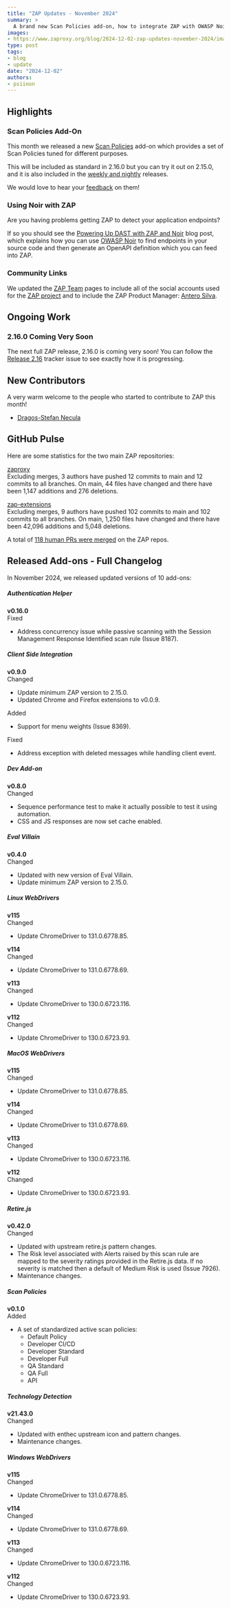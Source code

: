 ```yaml
---
title: "ZAP Updates - November 2024"
summary: >
  A brand new Scan Policies add-on, how to integrate ZAP with OWASP Noir and ZAP 2.16.0 is getting very close..
images:
- https://www.zaproxy.org/blog/2024-12-02-zap-updates-november-2024/images/zapbot-monthly-updates.png
type: post
tags:
- blog
- update
date: "2024-12-02"
authors:
- psiinon
---
```


## Highlights

### Scan Policies Add-On

This month we released a new [Scan Policies](/docs/desktop/addons/scan-policies/) add-on which provides a set of
Scan Policies tuned for different purposes.

This will be included as standard in 2.16.0 but you can try it out on 2.15.0, and it is also included in the 
[weekly and nightly](/download/#docker) releases.

We would love to hear your [feedback](https://groups.google.com/g/zaproxy-users/c/Sa-9L9lSYd4/m/7wae8ilSAAAJ) on them!

### Using Noir with ZAP

Are you having problems getting ZAP to detect your application endpoints?

If so you should see the [Powering Up DAST with ZAP and Noir](/blog/2024-11-11-powering-up-dast-with-zap-and-noir/)
blog post, which explains how you can use [OWASP Noir](https://owasp.org/www-project-noir/) to find endpoints in your
source code and then generate an OpenAPI definition which you can feed into ZAP.

### Community Links

We updated the [ZAP Team](/docs/team/) pages to include all of the social accounts used for the 
[ZAP project](/docs/team/zaproxy/) and to include the ZAP Product Manager: [Antero Silva](/docs/team/antero/).

## Ongoing Work

### 2.16.0 Coming Very Soon

The next full ZAP release, 2.16.0 is coming very soon!
You can follow the [Release 2.16](https://github.com/zaproxy/zaproxy/issues/8706) tracker issue to see exactly how it is progressing.

## New Contributors
A very warm welcome to the people who started to contribute to ZAP this month!

* [Dragos-Stefan Necula](https://dragosstefannecula.co.uk)

## GitHub Pulse
Here are some statistics for the two main ZAP repositories:

[zaproxy](https://github.com/zaproxy/zaproxy/pulse/monthly)  
Excluding merges, 3 authors have pushed 12 commits to main and 12 commits to all branches. On main, 44 files have changed and there have been 1,147 additions and 276 deletions.

[zap-extensions](https://github.com/zaproxy/zap-extensions/pulse/monthly)  
Excluding merges, 9 authors have pushed 102 commits to main and 102 commits to all branches. On main, 1,250 files have changed and there have been 42,096 additions and 5,048 deletions.

A total of [118 human PRs were merged](https://github.com/search?q=org%3Azaproxy+type%3Apr+-author%3Azapbot+-author%3Aapp%2Fdependabot+sort%3Aupdated-asc+closed%3A2024-11+is%3Amerged&type=pullrequests) on the ZAP repos.

## Released Add-ons - Full Changelog
In November 2024, we released updated versions of 10 add-ons:

##### Authentication Helper
**v0.16.0**  
Fixed
- Address concurrency issue while passive scanning with the Session Management Response Identified scan rule (Issue 8187).

##### Client Side Integration
**v0.9.0**  
Changed
- Update minimum ZAP version to 2.15.0.
- Updated Chrome and Firefox extensions to v0.0.9.

Added
- Support for menu weights (Issue 8369).

Fixed
- Address exception with deleted messages while handling client event.

##### Dev Add-on
**v0.8.0**  
Changed
- Sequence performance test to make it actually possible to test it using automation.
- CSS and JS responses are now set cache enabled.

##### Eval Villain
**v0.4.0**  
Changed
- Updated with new version of Eval Villain.
- Update minimum ZAP version to 2.15.0.

##### Linux WebDrivers
**v115**  
Changed
- Update ChromeDriver to 131.0.6778.85.

**v114**  
Changed
- Update ChromeDriver to 131.0.6778.69.

**v113**  
Changed
- Update ChromeDriver to 130.0.6723.116.

**v112**  
Changed
- Update ChromeDriver to 130.0.6723.93.

##### MacOS WebDrivers
**v115**  
Changed
- Update ChromeDriver to 131.0.6778.85.

**v114**  
Changed
- Update ChromeDriver to 131.0.6778.69.

**v113**  
Changed
- Update ChromeDriver to 130.0.6723.116.

**v112**  
Changed
- Update ChromeDriver to 130.0.6723.93.

##### Retire.js
**v0.42.0**  
Changed
- Updated with upstream retire.js pattern changes.
- The Risk level associated with Alerts raised by this scan rule are mapped to the severity ratings provided in the Retire.js data. If no severity is matched then a default of Medium Risk is used (Issue 7926).
- Maintenance changes.

##### Scan Policies
**v0.1.0**  
Added
- A set of standardized active scan policies:
    - Default Policy
    - Developer CI/CD
    - Developer Standard
    - Developer Full
    - QA Standard
    - QA Full
    - API

##### Technology Detection
**v21.43.0**  
Changed
- Updated with enthec upstream icon and pattern changes.
- Maintenance changes.

##### Windows WebDrivers
**v115**  
Changed
- Update ChromeDriver to 131.0.6778.85.

**v114**  
Changed
- Update ChromeDriver to 131.0.6778.69.

**v113**  
Changed
- Update ChromeDriver to 130.0.6723.116.

**v112**  
Changed
- Update ChromeDriver to 130.0.6723.93.

